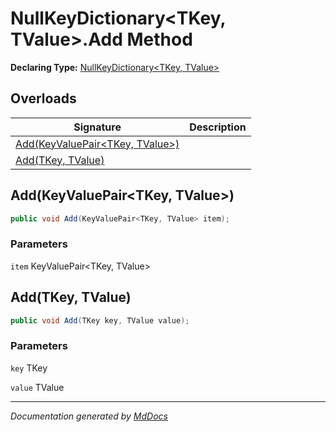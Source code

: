 ﻿# NullKeyDictionary\<TKey, TValue\>.Add Method

**Declaring Type:** [NullKeyDictionary\<TKey, TValue\>](../index.md)

## Overloads

| Signature                                                        | Description |
| ---------------------------------------------------------------- | ----------- |
| [Add(KeyValuePair\<TKey, TValue\>)](#addkeyvaluepairtkey-tvalue) |             |
| [Add(TKey, TValue)](#addtkey-tvalue)                             |             |

## Add(KeyValuePair\<TKey, TValue\>)

```csharp
public void Add(KeyValuePair<TKey, TValue> item);
```

### Parameters

`item`  KeyValuePair\<TKey, TValue\>

## Add(TKey, TValue)

```csharp
public void Add(TKey key, TValue value);
```

### Parameters

`key`  TKey

`value`  TValue

___

*Documentation generated by [MdDocs](https://github.com/ap0llo/mddocs)*
